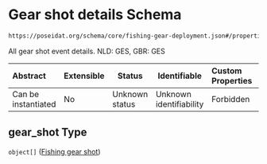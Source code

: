 # Gear shot details Schema

```txt
https://poseidat.org/schema/core/fishing-gear-deployment.json#/properties/gear_shot
```

All gear shot event details. NLD: GES, GBR: GES


| Abstract            | Extensible | Status         | Identifiable            | Custom Properties | Additional Properties | Access Restrictions | Defined In                                                                                         |
| :------------------ | ---------- | -------------- | ----------------------- | :---------------- | --------------------- | ------------------- | -------------------------------------------------------------------------------------------------- |
| Can be instantiated | No         | Unknown status | Unknown identifiability | Forbidden         | Allowed               | none                | [fishing-gear-deployment.json\*](schemas/core/fishing-gear-deployment.json "open original schema") |

## gear_shot Type

`object[]` ([Fishing gear shot](fishing-gear-deployment-properties-gear-shot-details-fishing-gear-shot.md))
